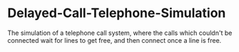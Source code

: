 # Delayed-Call-Telephone-Simulation
The simulation of a telephone call system, where the calls which couldn't be connected wait for lines to get free, and then connect once a line is free.
